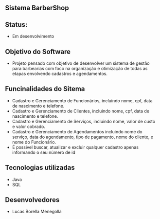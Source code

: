 ## Sistema BarberShop

## Status:

- Em desenvolvimento

## Objetivo do Software 

- Projeto pensado com objetivo de desenvolver um sistema de gestão para barbearias com foco na organização e otimização de todas as etapas envolvendo cadastros e agendamentos.

## Funcinalidades do Sitema

- Cadastro e Gerenciamento de Funcionários, incluindo nome, cpf, data de nascimento e telefone.
- Cadastro e Gerenciamento de Clientes, incluindo nome, cpf, data de nascimento e telefone.
- Cadastro e Gerenciamento de Serviços, incluindo nome, valor de custo e valor cobrado.
- Cadastro e Gerenciamento de Agendamentos incluindo nome do serviço, data do agendamento, tipo de pagamento, nome do cliente, e nome do Funcionário.
- É possivel buscar, atualizar e excluir qualquer cadastro apenas informando o seu número de id
   
## Tecnologias utilizadas

- Java
- SQL

## Desenvolvedores

- Lucas Borella Menegolla
